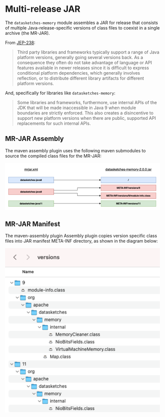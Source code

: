 Multi-release JAR
=================

The `datasketches-memory` module assembles a JAR for release that consists of multiple Java-release-specific versions
of class files to coexist in a single archive (the MR-JAR).

From [JEP-238](https://openjdk.java.net/jeps/238):

> Third party libraries and frameworks typically support a range of Java platform versions, generally going several 
  versions back. As a consequence they often do not take advantage of language or API features available in newer 
  releases since it is difficult to express conditional platform dependencies, which generally involves reflection, or
  to distribute different library artifacts for different platform versions.

And, specifically for libraries like `datasketches-memory`:

> Some libraries and frameworks, furthermore, use internal APIs of the JDK that will be made inaccessible in Java 9
  when module boundaries are strictly enforced. This also creates a disincentive to support new platform versions when
  there are public, supported API replacements for such internal APIs.

MR-JAR Assembly
---------------

The maven assembly plugin uses the following maven submodules to source the compiled class files for the MR-JAR:

![MR-JAR maven module mapping](img/mr-jar-sources.png "MR-JAR maven module mapping")

MR-JAR Manifest
---------------

The maven-assembly plugin Assembly plugin copies version specific class files into JAR manifest META-INF directory, as
shown in the diagram below:

![MR-JAR manifest file contents](img/mr-jar-manifest.png "MR-JAR manifest file contents")
